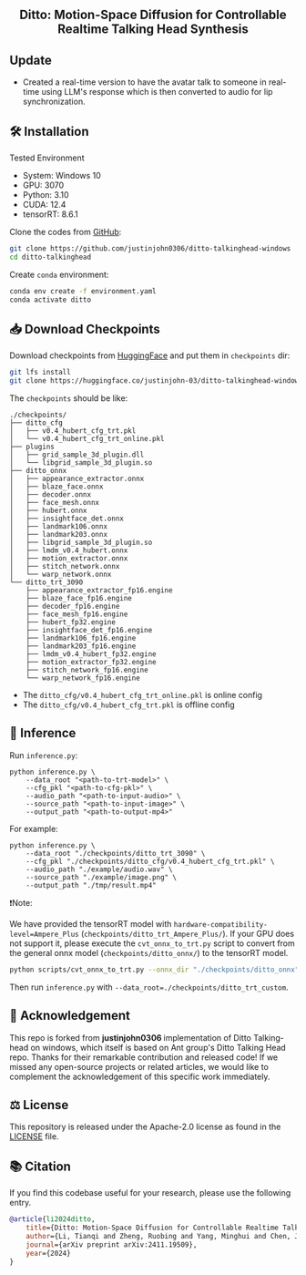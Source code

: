 <h2 align='center'>Ditto: Motion-Space Diffusion for Controllable Realtime Talking Head Synthesis</h2>


## Update

* Created a real-time version to have the avatar talk to someone in real-time using LLM's response which is then converted to audio for lip synchronization.

## 🛠️ Installation

Tested Environment  
- System: Windows 10
- GPU: 3070  
- Python: 3.10
- CUDA: 12.4
- tensorRT: 8.6.1  


Clone the codes from [GitHub](https://github.com/justinjohn0306/ditto-talkinghead-windows):  
```bash
git clone https://github.com/justinjohn0306/ditto-talkinghead-windows
cd ditto-talkinghead
```


Create `conda` environment:
```bash
conda env create -f environment.yaml
conda activate ditto
```

## 📥 Download Checkpoints

Download checkpoints from [HuggingFace](https://huggingface.co/justinjohn-03/ditto-talkinghead-windows) and put them in `checkpoints` dir:
```bash
git lfs install
git clone https://huggingface.co/justinjohn-03/ditto-talkinghead-windows checkpoints
```

The `checkpoints` should be like:
```text
./checkpoints/
├── ditto_cfg
│   ├── v0.4_hubert_cfg_trt.pkl
│   └── v0.4_hubert_cfg_trt_online.pkl
├── plugins
│   ├── grid_sample_3d_plugin.dll
│   └── libgrid_sample_3d_plugin.so
├── ditto_onnx
│   ├── appearance_extractor.onnx
│   ├── blaze_face.onnx
│   ├── decoder.onnx
│   ├── face_mesh.onnx
│   ├── hubert.onnx
│   ├── insightface_det.onnx
│   ├── landmark106.onnx
│   ├── landmark203.onnx
│   ├── libgrid_sample_3d_plugin.so
│   ├── lmdm_v0.4_hubert.onnx
│   ├── motion_extractor.onnx
│   ├── stitch_network.onnx
│   └── warp_network.onnx
└── ditto_trt_3090
    ├── appearance_extractor_fp16.engine
    ├── blaze_face_fp16.engine
    ├── decoder_fp16.engine
    ├── face_mesh_fp16.engine
    ├── hubert_fp32.engine
    ├── insightface_det_fp16.engine
    ├── landmark106_fp16.engine
    ├── landmark203_fp16.engine
    ├── lmdm_v0.4_hubert_fp32.engine
    ├── motion_extractor_fp32.engine
    ├── stitch_network_fp16.engine
    └── warp_network_fp16.engine
```

- The `ditto_cfg/v0.4_hubert_cfg_trt_online.pkl` is online config
- The `ditto_cfg/v0.4_hubert_cfg_trt.pkl` is offline config


## 🚀 Inference 

Run `inference.py`:

```shell
python inference.py \
    --data_root "<path-to-trt-model>" \
    --cfg_pkl "<path-to-cfg-pkl>" \
    --audio_path "<path-to-input-audio>" \
    --source_path "<path-to-input-image>" \
    --output_path "<path-to-output-mp4>" 
```

For example:

```shell
python inference.py \
    --data_root "./checkpoints/ditto_trt_3090" \
    --cfg_pkl "./checkpoints/ditto_cfg/v0.4_hubert_cfg_trt.pkl" \
    --audio_path "./example/audio.wav" \
    --source_path "./example/image.png" \
    --output_path "./tmp/result.mp4" 
```

❗Note:

We have provided the tensorRT model with `hardware-compatibility-level=Ampere_Plus` (`checkpoints/ditto_trt_Ampere_Plus/`). If your GPU does not support it, please execute the `cvt_onnx_to_trt.py` script to convert from the general onnx model (`checkpoints/ditto_onnx/`) to the tensorRT model.

```bash
python scripts/cvt_onnx_to_trt.py --onnx_dir "./checkpoints/ditto_onnx" --trt_dir "./checkpoints/ditto_trt_custom"
```

Then run `inference.py` with `--data_root=./checkpoints/ditto_trt_custom`.


## 📧 Acknowledgement
This repo is forked from <b> justinjohn0306 </b> implementation of Ditto Talking-head on windows, which itself is based on Ant group's Ditto Talking Head repo.
Thanks for their remarkable contribution and released code! If we missed any open-source projects or related articles, we would like to complement the acknowledgement of this specific work immediately.

## ⚖️ License
This repository is released under the Apache-2.0 license as found in the [LICENSE](LICENSE) file.

## 📚 Citation
If you find this codebase useful for your research, please use the following entry.
```BibTeX
@article{li2024ditto,
    title={Ditto: Motion-Space Diffusion for Controllable Realtime Talking Head Synthesis},
    author={Li, Tianqi and Zheng, Ruobing and Yang, Minghui and Chen, Jingdong and Yang, Ming},
    journal={arXiv preprint arXiv:2411.19509},
    year={2024}
}
```

